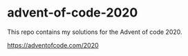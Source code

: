 # advent-of-code-2020

This repo contains my solutions for the Advent of code 2020. 

https://adventofcode.com/2020